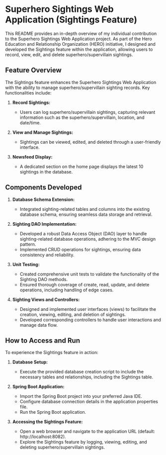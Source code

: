 # Superhero Sightings Web Application (Sightings Feature)

This README provides an in-depth overview of my individual contribution to the Superhero Sightings Web Application project. As part of the Hero Education and Relationship Organization (HERO) initiative, I designed and developed the Sightings feature within the application, allowing users to record, view, edit, and delete superhero/supervillain sightings.

## Feature Overview

The Sightings feature enhances the Superhero Sightings Web Application with the ability to manage superhero/supervillain sighting records. Key functionalities include:

1. **Record Sightings:**
   - Users can log superhero/supervillain sightings, capturing relevant information such as the superhero/supervillain, location, and date/time.

2. **View and Manage Sightings:**
   - Sightings can be viewed, edited, and deleted through a user-friendly interface.

3. **Newsfeed Display:**
   - A dedicated section on the home page displays the latest 10 sightings in the database.

## Components Developed

1. **Database Schema Extension:**
   - Integrated sighting-related tables and columns into the existing database schema, ensuring seamless data storage and retrieval.

2. **Sighting DAO Implementation:**
   - Developed a robust Data Access Object (DAO) layer to handle sighting-related database operations, adhering to the MVC design pattern.
   - Implemented CRUD operations for sightings, ensuring data consistency and reliability.

3. **Unit Testing:**
   - Created comprehensive unit tests to validate the functionality of the Sighting DAO methods.
   - Ensured thorough coverage of create, read, update, and delete operations, including handling of edge cases.

4. **Sighting Views and Controllers:**
   - Designed and implemented user interfaces (views) to facilitate the creation, viewing, editing, and deletion of sightings.
   - Developed corresponding controllers to handle user interactions and manage data flow.


## How to Access and Run

To experience the Sightings feature in action:

1. **Database Setup:**
   - Execute the provided database creation script to include the necessary tables and relationships, including the Sightings table.

2. **Spring Boot Application:**
   - Import the Spring Boot project into your preferred Java IDE.
   - Configure database connection details in the application properties file.
   - Run the Spring Boot application.

3. **Accessing the Sightings Feature:**
   - Open a web browser and navigate to the application URL (default: http://localhost:8082).
   - Explore the Sightings feature by logging, viewing, editing, and deleting superhero/supervillain sightings.

